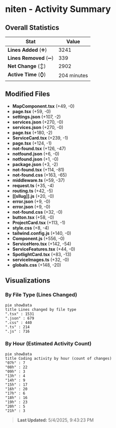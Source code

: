 # niten - Activity Summary 

## Overall Statistics

| Stat                   | Value                                                             |
| ---------------------- | ----------------------------------------------------------------- |
| **Lines Added** (➕)   | 3241                                          |
| **Lines Removed** (➖) | 339                                        |
| **Net Change** (↕)    | 2902                |
| **Active Time** (⌚)   | 204 minutes |


## Modified Files
- **MapComponent.tsx** (+49, -0)
- **page.tsx** (+59, -0)
- **settings.json** (+107, -2)
- **services.json** (+270, -0)
- **services.json** (+270, -0)
- **page.tsx** (+180, -2)
- **ServiceCard.tsx** (+239, -1)
- **page.tsx** (+124, -1)
- **not-found.tsx** (+126, -47)
- **notfound.json** (+6, -0)
- **notfound.json** (+1, -0)
- **package.json** (+3, -2)
- **not-found.tsx** (+114, -81)
- **not-found.css** (+163, -65)
- **middleware.ts** (+59, -37)
- **request.ts** (+35, -4)
- **routing.ts** (+42, -5)
- **[[sllug]].js** (+20, -0)
- **error.json** (+9, -0)
- **error.json** (+9, -0)
- **not-found.css** (+32, -0)
- **button.tsx** (+58, -0)
- **ProjectCard.tsx** (+113, -1)
- **style.css** (+8, -4)
- **tailwind.config.js** (+140, -0)
- **Component.js** (+556, -0)
- **ServiceHero.tsx** (+142, -54)
- **ServiceFeatures.tsx** (+44, -0)
- **SpotlightCard.tsx** (+83, -13)
- **serviceImages.ts** (+32, -0)
- **globals.css** (+148, -20)

## Visualizations

### By File Type (Lines Changed)

```mermaid
pie showData
title Lines changed by file type
".tsx" : 1531
".json" : 679
".css" : 440
".ts" : 214
".js" : 716
```

### By Hour (Estimated Activity Count)

```mermaid
pie showData
title Coding activity by hour (count of changes)
"07h" : 7
"08h" : 22
"09h" : 3
"13h" : 4
"14h" : 9
"15h" : 17
"16h" : 20
"17h" : 6
"18h" : 16
"19h" : 23
"20h" : 5
"21h" : 3
```


> **Last Updated:** 5/4/2025, 9:43:23 PM